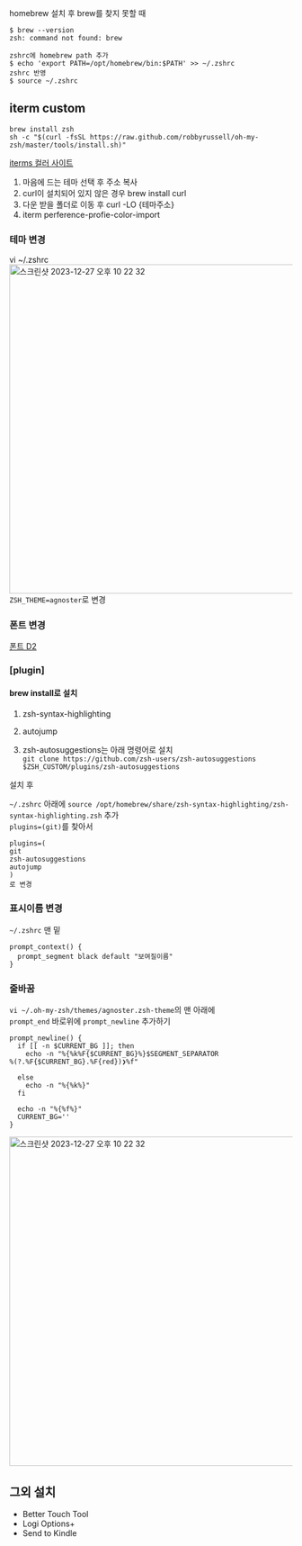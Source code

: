 homebrew 설치 후 brew를 찾지 못할 때 
```
$ brew --version
zsh: command not found: brew

zshrc에 homebrew path 추가
$ echo 'export PATH=/opt/homebrew/bin:$PATH' >> ~/.zshrc
zshrc 반영
$ source ~/.zshrc
```

## iterm custom
```
brew install zsh
sh -c "$(curl -fsSL https://raw.github.com/robbyrussell/oh-my-zsh/master/tools/install.sh)"
```
[iterms 컬러 사이트](https://iterm2colorschemes.com/) 
1. 마음에 드는 테마 선택 후 주소 복사
2. curl이 설치되어 있지 않은 경우
   brew install curl
3. 다운 받을 폴더로 이동 후 
   curl -LO {테마주소}
4. iterm perference-profie-color-import

### 테마 변경
vi ~/.zshrc\
<img width="585" alt="스크린샷 2023-12-27 오후 10 22 32" src="https://github.com/handnew04/brewfile/assets/44838136/065f5da0-c3f6-4af3-9342-3439bc13878c">\
`ZSH_THEME=agnoster`로 변경

### 폰트 변경
[폰트 D2](https://github.com/naver/d2codingfont)

### [plugin] 
#### brew install로 설치
1. zsh-syntax-highlighting
2. autojump

3. zsh-autosuggestions는 아래 명령어로 설치\
`git clone https://github.com/zsh-users/zsh-autosuggestions $ZSH_CUSTOM/plugins/zsh-autosuggestions` 

설치 후

`~/.zshrc` 아래에 
`source /opt/homebrew/share/zsh-syntax-highlighting/zsh-syntax-highlighting.zsh` 추가\
`plugins=(git)`를 찾아서 
```
plugins=(
git
zsh-autosuggestions
autojump
)
로 변경
```

### 표시이름 변경 
`~/.zshrc` 맨 밑
```
prompt_context() {
  prompt_segment black default "보여질이름"
}
```

### 줄바꿈 
`vi ~/.oh-my-zsh/themes/agnoster.zsh-theme`의 맨 아래에\
`prompt_end` 바로위에 `prompt_newline` 추가하기
```
prompt_newline() {
  if [[ -n $CURRENT_BG ]]; then
    echo -n "%{%k%F{$CURRENT_BG}%}$SEGMENT_SEPARATOR
%(?.%F{$CURRENT_BG}.%F{red})❯%f"

  else
    echo -n "%{%k%}"
  fi

  echo -n "%{%f%}"
  CURRENT_BG=''
}
```

<img width="585" alt="스크린샷 2023-12-27 오후 10 22 32" src="https://github.com/handnew04/brewfile/assets/44838136/d6838076-fdad-4897-8471-217fdd3442dd">

## 그외 설치
- Better Touch Tool
- Logi Options+
- Send to Kindle
